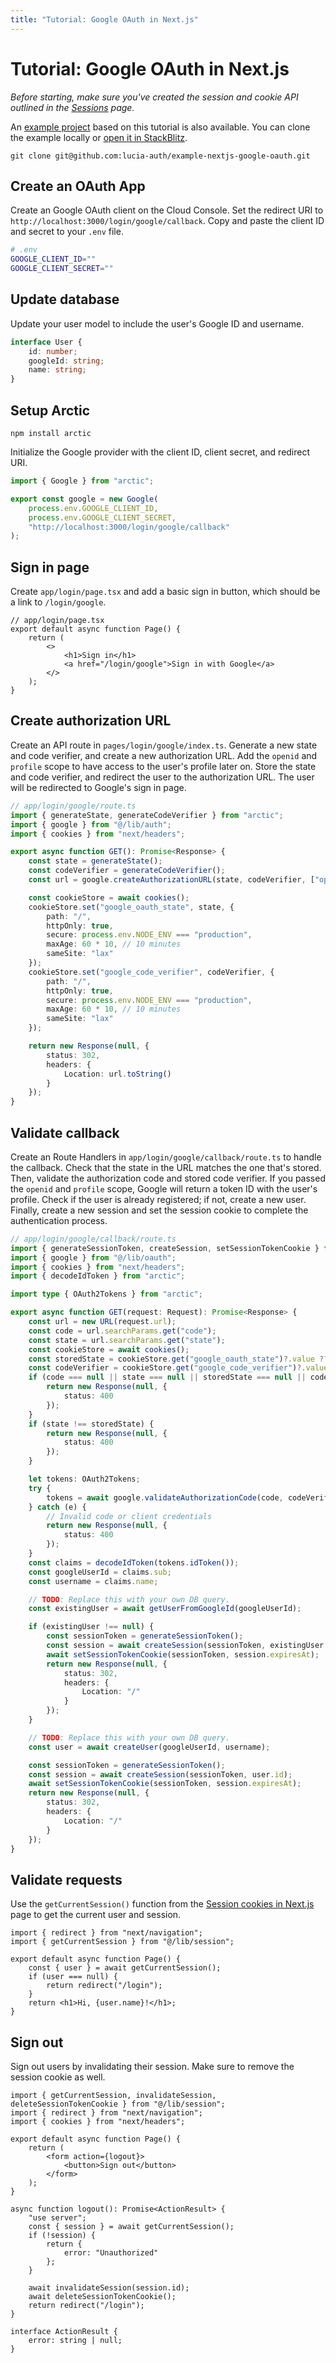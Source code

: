 ```yaml
---
title: "Tutorial: Google OAuth in Next.js"
---
```


# Tutorial: Google OAuth in Next.js

_Before starting, make sure you've created the session and cookie API outlined in the [Sessions](/sessions/overview) page._

An [example project](https://github.com/lucia-auth/example-nextjs-google-oauth) based on this tutorial is also available. You can clone the example locally or [open it in StackBlitz](https://stackblitz.com/github/lucia-auth/example-nextjs-google-oauth).

```
git clone git@github.com:lucia-auth/example-nextjs-google-oauth.git
```

## Create an OAuth App

Create an Google OAuth client on the Cloud Console. Set the redirect URI to `http://localhost:3000/login/google/callback`. Copy and paste the client ID and secret to your `.env` file.

```bash
# .env
GOOGLE_CLIENT_ID=""
GOOGLE_CLIENT_SECRET=""
```

## Update database

Update your user model to include the user's Google ID and username.

```ts
interface User {
	id: number;
	googleId: string;
	name: string;
}
```

## Setup Arctic

```
npm install arctic
```

Initialize the Google provider with the client ID, client secret, and redirect URI.

```ts
import { Google } from "arctic";

export const google = new Google(
	process.env.GOOGLE_CLIENT_ID,
	process.env.GOOGLE_CLIENT_SECRET,
	"http://localhost:3000/login/google/callback"
);
```

## Sign in page

Create `app/login/page.tsx` and add a basic sign in button, which should be a link to `/login/google`.

```tsx
// app/login/page.tsx
export default async function Page() {
	return (
		<>
			<h1>Sign in</h1>
			<a href="/login/google">Sign in with Google</a>
		</>
	);
}
```

## Create authorization URL

Create an API route in `pages/login/google/index.ts`. Generate a new state and code verifier, and create a new authorization URL. Add the `openid` and `profile` scope to have access to the user's profile later on. Store the state and code verifier, and redirect the user to the authorization URL. The user will be redirected to Google's sign in page.

```ts
// app/login/google/route.ts
import { generateState, generateCodeVerifier } from "arctic";
import { google } from "@/lib/auth";
import { cookies } from "next/headers";

export async function GET(): Promise<Response> {
	const state = generateState();
	const codeVerifier = generateCodeVerifier();
	const url = google.createAuthorizationURL(state, codeVerifier, ["openid", "profile"]);

	const cookieStore = await cookies();
	cookieStore.set("google_oauth_state", state, {
		path: "/",
		httpOnly: true,
		secure: process.env.NODE_ENV === "production",
		maxAge: 60 * 10, // 10 minutes
		sameSite: "lax"
	});
	cookieStore.set("google_code_verifier", codeVerifier, {
		path: "/",
		httpOnly: true,
		secure: process.env.NODE_ENV === "production",
		maxAge: 60 * 10, // 10 minutes
		sameSite: "lax"
	});

	return new Response(null, {
		status: 302,
		headers: {
			Location: url.toString()
		}
	});
}
```

## Validate callback

Create an Route Handlers in `app/login/google/callback/route.ts` to handle the callback. Check that the state in the URL matches the one that's stored. Then, validate the authorization code and stored code verifier. If you passed the `openid` and `profile` scope, Google will return a token ID with the user's profile. Check if the user is already registered; if not, create a new user. Finally, create a new session and set the session cookie to complete the authentication process.

```ts
// app/login/google/callback/route.ts
import { generateSessionToken, createSession, setSessionTokenCookie } from "@/lib/session";
import { google } from "@/lib/oauth";
import { cookies } from "next/headers";
import { decodeIdToken } from "arctic";

import type { OAuth2Tokens } from "arctic";

export async function GET(request: Request): Promise<Response> {
	const url = new URL(request.url);
	const code = url.searchParams.get("code");
	const state = url.searchParams.get("state");
	const cookieStore = await cookies();
	const storedState = cookieStore.get("google_oauth_state")?.value ?? null;
	const codeVerifier = cookieStore.get("google_code_verifier")?.value ?? null;
	if (code === null || state === null || storedState === null || codeVerifier === null) {
		return new Response(null, {
			status: 400
		});
	}
	if (state !== storedState) {
		return new Response(null, {
			status: 400
		});
	}

	let tokens: OAuth2Tokens;
	try {
		tokens = await google.validateAuthorizationCode(code, codeVerifier);
	} catch (e) {
		// Invalid code or client credentials
		return new Response(null, {
			status: 400
		});
	}
	const claims = decodeIdToken(tokens.idToken());
	const googleUserId = claims.sub;
	const username = claims.name;

	// TODO: Replace this with your own DB query.
	const existingUser = await getUserFromGoogleId(googleUserId);

	if (existingUser !== null) {
		const sessionToken = generateSessionToken();
		const session = await createSession(sessionToken, existingUser.id);
		await setSessionTokenCookie(sessionToken, session.expiresAt);
		return new Response(null, {
			status: 302,
			headers: {
				Location: "/"
			}
		});
	}

	// TODO: Replace this with your own DB query.
	const user = await createUser(googleUserId, username);

	const sessionToken = generateSessionToken();
	const session = await createSession(sessionToken, user.id);
	await setSessionTokenCookie(sessionToken, session.expiresAt);
	return new Response(null, {
		status: 302,
		headers: {
			Location: "/"
		}
	});
}
```

## Validate requests

Use the `getCurrentSession()` function from the [Session cookies in Next.js](/sessions/cookies/nextjs) page to get the current user and session.

```tsx
import { redirect } from "next/navigation";
import { getCurrentSession } from "@/lib/session";

export default async function Page() {
	const { user } = await getCurrentSession();
	if (user === null) {
		return redirect("/login");
	}
	return <h1>Hi, {user.name}!</h1>;
}
```

## Sign out

Sign out users by invalidating their session. Make sure to remove the session cookie as well.

```tsx
import { getCurrentSession, invalidateSession, deleteSessionTokenCookie } from "@/lib/session";
import { redirect } from "next/navigation";
import { cookies } from "next/headers";

export default async function Page() {
	return (
		<form action={logout}>
			<button>Sign out</button>
		</form>
	);
}

async function logout(): Promise<ActionResult> {
	"use server";
	const { session } = await getCurrentSession();
	if (!session) {
		return {
			error: "Unauthorized"
		};
	}

	await invalidateSession(session.id);
	await deleteSessionTokenCookie();
	return redirect("/login");
}

interface ActionResult {
	error: string | null;
}
```

